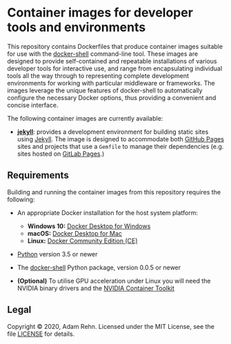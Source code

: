 Container images for developer tools and environments
=====================================================

This repository contains Dockerfiles that produce container images suitable for use with the [docker-shell](https://github.com/adamrehn/docker-shell) command-line tool. These images are designed to provide self-contained and repeatable installations of various developer tools for interactive use, and range from encapsulating individual tools all the way through to representing complete development environments for working with particular middleware or frameworks. The images leverage the unique features of docker-shell to automatically configure the necessary Docker options, thus providing a convenient and concise interface.

The following container images are currently available:

- [**jekyll**](./jekyll): provides a development environment for building static sites using [Jekyll](https://jekyllrb.com/). The image is designed to accommodate both [GitHub Pages](https://pages.github.com/) sites and projects that use a `Gemfile` to manage their dependencies (e.g. sites hosted on [GitLab Pages](https://about.gitlab.com/stages-devops-lifecycle/pages/).)


## Requirements

Building and running the container images from this repository requires the following:

- An appropriate Docker installation for the host system platform:
    
    - **Windows 10:** [Docker Desktop for Windows](https://hub.docker.com/editions/community/docker-ce-desktop-windows)
    - **macOS:** [Docker Desktop for Mac](https://hub.docker.com/editions/community/docker-ce-desktop-mac)
    - **Linux:** [Docker Community Edition (CE)](https://docs.docker.com/engine/install/)
    

- [Python](https://www.python.org/) version 3.5 or newer

- The [docker-shell](https://github.com/adamrehn/docker-shell) Python package, version 0.0.5 or newer

- **(Optional)** To utilise GPU acceleration under Linux you will need the NVIDIA binary drivers and the [NVIDIA Container Toolkit](https://github.com/NVIDIA/nvidia-docker)


## Legal

Copyright &copy; 2020, Adam Rehn. Licensed under the MIT License, see the file [LICENSE](./LICENSE) for details.
